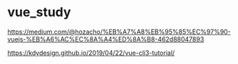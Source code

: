 # vue_study

https://medium.com/@hozacho/%EB%A7%A8%EB%95%85%EC%97%90-vuejs-%EB%A6%AC%EC%8A%A4%ED%8A%B8-462d88047893

https://kdydesign.github.io/2019/04/22/vue-cli3-tutorial/
